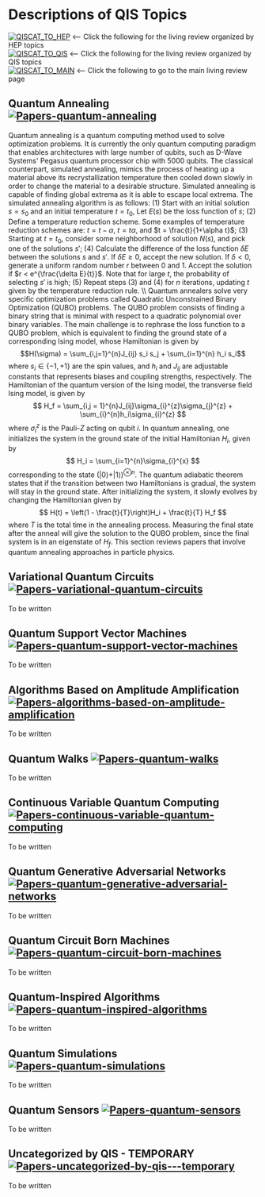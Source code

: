 #  **Descriptions of QIS Topics**

[![QISCAT_TO_HEP](https://img.shields.io/badge/Link_to-HEP-5BC0EB)](/BY_HEP#readme) ⟵ Click the following for the living review organized by HEP topics  
[![QISCAT_TO_QIS](https://img.shields.io/badge/Link_to-QIS-9BC53D)](/BY_QIS#readme) ⟵ Click the following for the living review organized by QIS topics  
[![QISCAT_TO_MAIN](https://img.shields.io/badge/Link_to-Main-FDE74C)](/../../#readme) ⟵ Click the following to go to the main living review page  

## **Quantum Annealing** [![Papers-quantum-annealing](https://img.shields.io/badge/Link_to-Papers-AA96DA)](/BY_HEP/README.md#quantum-annealing-)
Quantum annealing is a quantum computing method used to solve optimization problems. It is currently the only quantum computing paradigm that enables architectures with large number of qubits, such as D-Wave Systems' Pegasus quantum processor chip with 5000 qubits. The classical counterpart, simulated annealing, mimics the process of heating up a material above its recrystallization temperature then cooled down slowly in order to change the material to a desirable structure. Simulated annealing is capable of finding global extrema as it is able to escape local extrema. The simulated annealing algorithm is as follows: (1) Start with an initial solution $s = s_0$ and an initial temperature $t = t_0$, Let $E(s)$ be the loss function of $s$; (2) Define a temperature reduction scheme. Some examples of temperature reduction schemes are: $t = t - \alpha$, $t = t\alpha$, and $t = \frac{t}{1+\alpha t}$; (3) Starting at $t = t_0$, consider some neighborhood of solution $N(s)$, and pick one of the solutions $s'$; (4) Calculate the difference of the loss function $\delta E$ between the solutions $s$ and $s'$. If $\delta E \geq 0$, accept the new solution. If $\delta < 0$, generate a uniform random number $r$ between 0 and 1. Accept the solution if $r < e^{\frac{\delta E}{t}}$. Note that for large $t$, the probability of selecting $s'$ is high; (5) Repeat steps (3) and (4) for $n$ iterations, updating $t$ given by the temperature reduction rule. \\\\ Quantum annealers solve very specific optimization problems called Quadratic Unconstrained Binary Optimization (QUBO) problems. The QUBO problem consists of finding a binary string that is minimal with respect to a quadratic polynomial over binary variables. The main challenge is to rephrase the loss function to a QUBO problem, which is equivalent to finding the ground state of a corresponding Ising model, whose Hamiltonian is given by $$H(\sigma) = \sum_{i,j=1}^{n}J_{ij} s_i s_j + \sum_{i=1}^{n} h_i s_i$$where $s_i \in \{-1, +1\}$ are the spin values, and $h_i$ and $J_{ij}$ are adjustable constants that represents biases and coupling strengths, respectively. The Hamiltonian of the quantum version of the Ising model, the transverse field Ising model, is given by $$ H_f = \sum_{i,j = 1}^{n}J_{ij}\sigma_{i}^{z}\sigma_{j}^{z} + \sum_{i}^{n}h_i\sigma_{i}^{z} $$where $\sigma_{i}^{z}$ is the Pauli-$Z$ acting on qubit $i$. In quantum annealing, one initializes the system in the ground state of the initial Hamiltonian $H_i$, given by $$ H_i = \sum_{i=1}^{n}\sigma_{i}^{x} $$corresponding to the state $(| 0 \rangle + | 1 \rangle)^{\otimes n}$. The quantum adiabatic theorem states that if the transition between two Hamiltonians is gradual, the system will stay in the ground state. After initializing the system, it slowly evolves by changing the Hamiltonian given by $$ H(t) = \left(1 - \frac{t}{T}\right)H_i + \frac{t}{T} H_f $$where $T$ is the total time in the annealing process. Measuring the final state after the anneal will give the solution to the QUBO problem, since the final system is in an eigenstate of $H_f$. This section reviews papers that involve quantum annealing approaches in particle physics.

## **Variational Quantum Circuits** [![Papers-variational-quantum-circuits](https://img.shields.io/badge/Link_to-Papers-AA96DA)](/BY_HEP/README.md#variational-quantum-circuits-)
To be written

## **Quantum Support Vector Machines** [![Papers-quantum-support-vector-machines](https://img.shields.io/badge/Link_to-Papers-AA96DA)](/BY_HEP/README.md#quantum-support-vector-machines-)
To be written

## **Algorithms Based on Amplitude Amplification** [![Papers-algorithms-based-on-amplitude-amplification](https://img.shields.io/badge/Link_to-Papers-AA96DA)](/BY_HEP/README.md#algorithms-based-on-amplitude-amplification-)
To be written

## **Quantum Walks** [![Papers-quantum-walks](https://img.shields.io/badge/Link_to-Papers-AA96DA)](/BY_HEP/README.md#quantum-walks-)
To be written

## **Continuous Variable Quantum Computing** [![Papers-continuous-variable-quantum-computing](https://img.shields.io/badge/Link_to-Papers-AA96DA)](/BY_HEP/README.md#continuous-variable-quantum-computing-)
To be written

## **Quantum Generative Adversarial Networks** [![Papers-quantum-generative-adversarial-networks](https://img.shields.io/badge/Link_to-Papers-AA96DA)](/BY_HEP/README.md#quantum-generative-adversarial-networks-)
To be written

## **Quantum Circuit Born Machines** [![Papers-quantum-circuit-born-machines](https://img.shields.io/badge/Link_to-Papers-AA96DA)](/BY_HEP/README.md#quantum-circuit-born-machines-)
To be written

## **Quantum-Inspired Algorithms** [![Papers-quantum-inspired-algorithms](https://img.shields.io/badge/Link_to-Papers-AA96DA)](/BY_HEP/README.md#quantum-inspired-algorithms-)
To be written

## **Quantum Simulations** [![Papers-quantum-simulations](https://img.shields.io/badge/Link_to-Papers-AA96DA)](/BY_HEP/README.md#quantum-simulations-)
To be written

## **Quantum Sensors** [![Papers-quantum-sensors](https://img.shields.io/badge/Link_to-Papers-AA96DA)](/BY_HEP/README.md#quantum-sensors-)
To be written

## **Uncategorized by QIS - TEMPORARY** [![Papers-uncategorized-by-qis---temporary](https://img.shields.io/badge/Link_to-Papers-AA96DA)](/BY_HEP/README.md#uncategorized-by-qis---temporary-)
To be written



